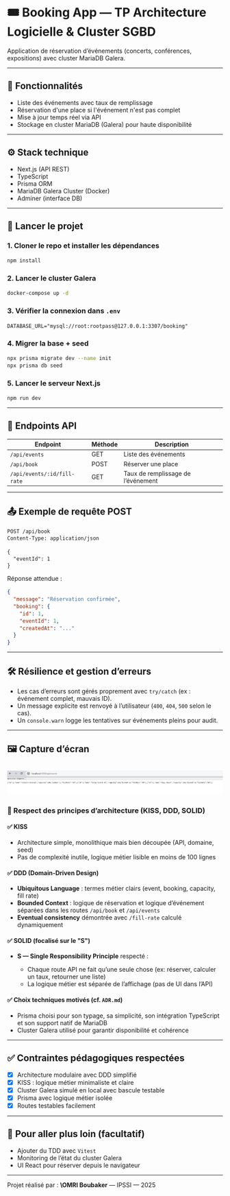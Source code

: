 # 🎟️ Booking App — TP Architecture Logicielle & Cluster SGBD

Application de réservation d’événements (concerts, conférences, expositions) avec cluster MariaDB Galera.

---

## 🚀 Fonctionnalités

- Liste des événements avec taux de remplissage
- Réservation d'une place si l'événement n'est pas complet
- Mise à jour temps réel via API
- Stockage en cluster MariaDB (Galera) pour haute disponibilité

---

## ⚙️ Stack technique

- Next.js (API REST)
- TypeScript
- Prisma ORM
- MariaDB Galera Cluster (Docker)
- Adminer (interface DB)

---

## 🐳 Lancer le projet

### 1. Cloner le repo et installer les dépendances

```bash
npm install
````

### 2. Lancer le cluster Galera

```bash
docker-compose up -d
```

### 3. Vérifier la connexion dans `.env`

```env
DATABASE_URL="mysql://root:rootpass@127.0.0.1:3307/booking"
```

### 4. Migrer la base + seed

```bash
npx prisma migrate dev --name init
npx prisma db seed
```

### 5. Lancer le serveur Next.js

```bash
npm run dev
```

---

## 🔗 Endpoints API

| Endpoint                    | Méthode | Description                        |
| --------------------------- | ------- | ---------------------------------- |
| `/api/events`               | GET     | Liste des événements               |
| `/api/book`                 | POST    | Réserver une place                 |
| `/api/events/:id/fill-rate` | GET     | Taux de remplissage de l’événement |

---

## 📤 Exemple de requête POST

```http
POST /api/book
Content-Type: application/json

{
  "eventId": 1
}
```

Réponse attendue :

```json
{
  "message": "Réservation confirmée",
  "booking": {
    "id": 1,
    "eventId": 1,
    "createdAt": "..."
  }
}
```
---

## 🛠️ Résilience et gestion d’erreurs

- Les cas d’erreurs sont gérés proprement avec `try/catch` (ex : événement complet, mauvais ID).
- Un message explicite est renvoyé à l’utilisateur (`400`, `404`, `500` selon le cas).
- Un `console.warn` logge les tentatives sur événements pleins pour audit.

---

## 🖼️ Capture d’écran

![Vue Events](./public/screenshot/test-api-events.png)
---

### 📌 Respect des principes d’architecture (KISS, DDD, SOLID)

#### ✅ KISS

* Architecture simple, monolithique mais bien découpée (API, domaine, seed)
* Pas de complexité inutile, logique métier lisible en moins de 100 lignes

#### ✅ DDD (Domain-Driven Design)

* **Ubiquitous Language** : termes métier clairs (event, booking, capacity, fill rate)
* **Bounded Context** : logique de réservation et logique d’événement séparées dans les routes `/api/book` et `/api/events`
* **Eventual consistency** démontrée avec `/fill-rate` calculé dynamiquement

#### ✅ SOLID (focalisé sur le "S")

* **S — Single Responsibility Principle** respecté :

    * Chaque route API ne fait qu’une seule chose (ex: réserver, calculer un taux, retourner une liste)
    * La logique métier est séparée de l’affichage (pas de UI dans l’API)

#### ✅ Choix techniques motivés (cf. `ADR.md`)

* Prisma choisi pour son typage, sa simplicité, son intégration TypeScript et son support natif de MariaDB
* Cluster Galera utilisé pour garantir disponibilité et cohérence

---

## ✅ Contraintes pédagogiques respectées

* [x] Architecture modulaire avec DDD simplifié
* [x] KISS : logique métier minimaliste et claire
* [x] Cluster Galera simulé en local avec bascule testable
* [x] Prisma avec logique métier isolée
* [x] Routes testables facilement

---

## 🧪 Pour aller plus loin (facultatif)

* Ajouter du TDD avec `Vitest`
* Monitoring de l’état du cluster Galera
* UI React pour réserver depuis le navigateur

---

Projet réalisé par : **\OMRI Boubaker** — IPSSI — 2025


